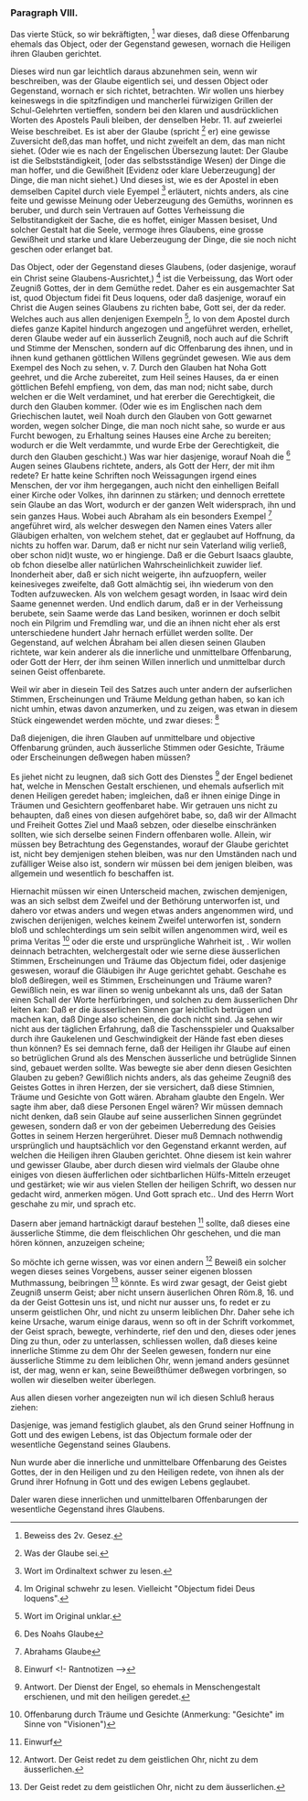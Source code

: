 <!-- Seite 65 -->

### Paragraph VIII. ###

Das vierte Stück, so wir bekräftigten, [^k2f3]
war dieses, daß diese Offenbarung ehemals das
Object, oder der Gegenstand gewesen, wornach 
die Heiligen ihren Glauben gerichtet.

Dieses wird nun gar leichtlich daraus abzunehmen
sein, wenn wir beschreiben, was der Glaube eigentlich
sei, und dessen Object oder Gegenstand, wornach er sich
richtet, betrachten. Wir wollen uns hierbey keineswegs
in die spitzfindigen und mancherlei fürwizigen
Grillen der Schul-Gelehrten vertieffen, sondern bei
den klaren und ausdrücklichen Worten des Apostels
Pauli bleiben, der denselben Hebr. 11. auf zweierlei
Weise beschreibet. Es ist aber der Glaube (spricht [^k2f4]
er) eine gewisse Zuversicht deß,das man hoffet, und
nicht zweifelt an dem, das man nicht siehet. (Oder 
wie es nach der Engelischen Übersezung lautet: Der 
Glaube ist die Selbstständigkeit, [oder das selbstsständige<!-- Seite 66 -->
Wesen) der Dinge die man hoffer, und die 
Gewißheit [Evidenz oder klare Ueberzeugung] der 
Dinge, die man nicht siehet.) Und dieses ist, wie es 
der Apostel in eben demselben Capitel durch viele Eyempel [^k2f5]
erläutert, nichts anders, als cine feite und gewisse
Meinung oder Ueberzeugung des Gemüths, worinnen
es beruber, und durch sein Vertrauen auf Gottes
Verheissung die Selbstitandigkeit der Sache, die es
hoffet, einiger Massen besiset, Und solcher Gestalt hat
die Seele, vermoge ihres Glaubens, eine grosse Gewißheit
und starke und klare Ueberzeugung der Dinge,
die sie noch nicht geschen oder erlanget bat.

Das Object, oder der Gegenstand dieses Glaubens,
(oder dasjenige, worauf ein Christ seine Glaubens-Ausrichtet,) [^k2f6]
ist die Verbeissung, das Wort oder Zeugniß
Gottes, der in dem Gemüthe redet. Daher es
ein ausgemachter Sat ist, quod Objectum fidei fit
Deus loquens, oder daß dasjenige, worauf ein
Christ die Augen seines Glaubens zu richten babe,
Gott sei, der da reder. Welches auch aus allen denjenigen
Exempeln [^k2f7], lo von dem Apostel durch diefes ganze
Kapitel hindurch angezogen und angeführet werden, erhellet,
deren Glaube weder auf ein äusserlich Zeugniß,
noch auch auf die Schrift und Stimme der Menschen,
sondern auf dic Offenbarung des ihnen, und in ihnen
kund gethanen göttlichen Willens gegründet gewesen. 
Wie aus dem Exempel des Noch zu sehen, v. 7. Durch
den Glauben hat Noha Gott geehret, und die
Arche zubereitet, zum Heil seines Hauses, da er
einen göttlichen Befehl empfieng, von dem, das
man nod; nicht sabe, durch welchen er die Welt
verdaminet, und hat ererber die Gerechtigkeit, die
durch den Glauben kommer. (Oder wie es im
Englischen nach dem Griechischen lautet, weil Noah
durch den Glauben von Gott gewarnet worden, wegen
solcher Dinge, die man noch nicht sahe, so wurde er aus<!-- Seite 67 -->
Furcht bewogen, zu Erhaltung seines Hauses eine Arche
zu bereiten; wodurch er die Welt verdammte, und
wurde Erbe der Gerechtigkeit, die durch den Glauben
geschicht.) Was war hier dasjenige, worauf Noah die [^k2r1]
Augen seines Glaubens richtete, anders, als Gott der
Herr, der mit ihm redete? Er hatte keine Schriften
noch Weissagungen irgend eines Menschen, der vor ihm
hergegangen, auch nicht den einhelligen Beifall einer
Kirche oder Volkes, ihn darinnen zu stärken; und dennoch
errettete sein Glaube an das Wort, wodurch er
der ganzen Welt widersprach, ihn und sein ganzes
Haus. Wobei auch Abraham als ein besonders Exempel [^k2r2]
angeführet wird, als welcher deswegen den Namen
eines Vaters aller Gläubigen erhalten, von welchem
stehet, dat er geglaubet auf Hoffnung, da nichts zu
hoffen war. Darum, daß er nicht nur sein Vaterland
wilig verließ, ober schon nid)t wuste, wo er hingienge.
Daß er die Geburt Isaacs glaubte, ob fchon dieselbe
aller natürlichen Wahrscheinlichkeit zuwider lief. Inonderheit 
aber, daß er sich nicht weigerte, ihn aufzuopfern,
weiler keinesiveges zweifelte, daß Gott almächtig
sei, ihn wiederum von den Todten aufzuwecken.
Als von welchem gesagt worden, in Isaac wird dein
Saame genennet werden. Und endlich darum, daß
er in der Verheissung berubete, sein Saame werde das
Land besiken, worinnen er doch selbit noch ein Pilgrim
und Fremdling war, und die an ihnen nicht eher als erst
unterschiedene hundert Jahr hernach erfüllet werden
sollte. Der Gegenstand, auf welchen Ábraham bei
allen diesen seinen Glauben richtete, war kein anderer
als die innerliche und unmittelbare Offenbarung, oder
Gott der Herr, der ihm seinen Willen innerlich und
unmittelbar durch seinen Geist offenbarete.

Weil wir aber in diesein Teil des Satzes auch unter
andern der aufserlichen Stimmen, Erscheinungen 
und Träume Meldung gethan haben, so kan ich nicht<!-- Seite 68 -->
umhin, etwas davon anzumerken, und zu zeigen, was
etwan in diesem Stück eingewendet werden möchte,
und zwar dieses: [^k2r3]

Daß diejenigen, die ihren Glauben auf unmittelbare
und objective Offenbarung gründen, auch
äusserliche Stimmen oder Gesichte, Träume oder
Erscheinungen deßwegen haben müssen?

Es jiehet nicht zu leugnen, daß sich Gott des Dienstes [^k2r4]
der Engel bedienet hat, welche in Menschen Gestalt
erschienen, und ehemals aufserlich mit denen Heiligen
geredet haben; imgleichen, daß er ihnen einige Dinge
in Träumen und Gesichtern geoffenbaret habe. Wir
getrauen uns nicht zu behaupten, daß eines von diesen
aufgehöret babe, so, daß wir der Allmacht und Freiheit
Gottes Ziel und Maaß sebzen, oder dieselbe einschränken
sollten, wie sich derselbe seinen Findern offenbaren
wolle. Allein, wir müssen bey Betrachtung des Gegenstandes,
worauf der Glaube gerichtet ist, nicht bey demjenigen
stehen bleiben, was nur den Umständen nach und
zufälliger Weise also ist, sondern wir müssen bei dem jenigen
bleiben, was allgemein und wesentlich fo beschaffen
ist.

Hiernachit müssen wir einen Unterscheid machen,
zwischen demjenigen, was an sich selbst dem Zweifel
und der Bethörung unterworfen ist, und dahero vor etwas
anders und wegen etwas anders angenommen
wird, und zwischen derijenigen, welches keinem Zweifel
unterworfen ist, sondern bloß und schlechterdings um
sein selbit willen angenommen wird, weil es prima Veritas [^k2r5]
oder die erste und ursprüngliche Wahrheit ist, .
Wir wollen deinnach betrachten, welchergestalt oder
wie serne diese äusserlichen Stimmen, Erscheinungen
und Träume das Objectum fidei, oder dasjenige geswesen,
worauf die Gläubigen ihr Auge gerichtet gehabt. 
Geschahe es bloß deßiregen, weil es Stimmen, Erscheinungen
und Träume waren? Gewißlich nein, es<!-- Seite 69 -->
war ilinen so wenig unbekannt als uns, daß der Satan
einen Schall der Worte herfürbringen, und solchen zu
dem äusserlichen Dhr leiten kan: Daß er die äusserlichen
Sinnen gar leichtlich betrügen und machen kan,
daß Dinge also scheinen, die doch nicht sind. Ja sehen
wir nicht aus der täglichen Erfahrung, daß die Taschensspieler
und Quaksalber durch ihre Gaukelenen und
Geschwindigkeit der Hände fast eben dieses thun können?
Es sei demnach ferne, daß der Heiligen ihr Glaube
auf einen so betrüglichen Grund als des Menschen
äusserliche und betrüglide Sinnen sind, gebauet werden
sollte. Was bewegte sie aber denn diesen Gesichten
Glauben zu geben? Gewißlich nichts anders, als das
geheime Zeugniß des Geistes Gottes in ihren Herzen,
der sie versichert, daß diese Stimnien, Träume und
Gesichte von Gott wären. Abraham glaubte den
Engeln. Wer sagte ihm aber, daß diese Personen
Engel wären? Wir müssen demnach nicht denken, daß
sein Glaube auf seine ausserlichen Sinnen gegründet gewesen,
sondern daß er von der gebeimen Ueberredung des
Geisies Gottes in seinem Herzen hergerühret. Dieser
muß Demnach nothwendig ursprünglich und hauptsächlich
vor den Gegenstand erkannt werden, auf welchen die
Heiligen ihren Glauben gerichtet. Ohne diesem ist
kein wahrer und gewisser Glaube, aber durch diesen
wird vielmals der Glaube ohne einiges von diesen äufferlichen
oder sichtbarlichen Hülfs-Mitteln erzeuget und
gestärket; wie wir aus vielen Stellen der heiligen
Schrift, wo dessen nur gedacht wird, anmerken mögen.
Und Gott sprach etc.. Und des Herrn Wort geschahe
zu mir, und sprach etc.

Dasern aber jemand hartnäckigt darauf bestehen [^k2r6]
sollte, daß dieses eine äusserliche Stimme, die dem
fleischlichen Ohr geschehen, und die man hören
können, anzuzeigen scheine; 

So möchte ich gerne wissen, was vor einen andern [^k2r7] <!-- Seite 70 --><!-- content-0082.xml -->
Beweiß ein solcher wegen dieses seines Vorgebens,
ausser seiner eigenen blossen Muthmassung, beibringen [^k2r8]
könnte. Es wird zwar gesagt, der Geist giebt Zeugniß
unserm Geist; aber nicht unsern äuserlichen Ohren
Röm.8, 16. und da der Geist Gottesin uns ist,
und nicht nur ausser uns, fo redet er zu unserm geistlichen
Ohr, und nicht zu unserm leiblichen Dhr. Daher
sehe ich keine Ursache, warum einige daraus, wenn so
oft in der Schrift vorkommet, der Geist sprach, bewegte,
verhinderte, rief den und den, dieses oder jenes
Ding zu thun, oder zu unterlassen, schliessen wollen,
daß dieses keine innerliche Stimme zu dem Ohr der
Seelen gewesen, fondern nur eine äusserliche Stimme
zu dem leiblichen Ohr, wenn jemand anders gesünnet ist,
der mag, wenn er kan, seine Beweißthümer deßwegen
vorbringen, so wollen wir dieselben weiter überlegen.

Aus allen diesen vorher angezeigten nun wil ich diesen
Schluß heraus ziehen:

Dasjenige, was jemand festiglich glaubet, als den
Grund seiner Hoffnung in Gott und des ewigen Lebens,
ist das Objectum formale oder der wesentliche
Gegenstand seines Glaubens.

Nun wurde aber die innerliche und unmittelbare Offenbarung
des Geistes Gottes, der in den Heiligen und
zu den Heiligen redete, von ihnen als der Grund ihrer
Hofnung in Gott und des ewigen Lebens geglaubet.


Daler waren diese innerlichen und unmittelbaren
Offenbarungen der wesentliche Gegenstand ihres Glaubens.

[^k2f3]: Beweiss des 2v. Gesez.
[^k2f4]: Was der Glaube sei.
[^k2f5]: Wort im Ordinaltext schwer zu lesen.
[^k2f6]: Im Original schwehr zu lesen. Vielleicht "Objectum fidei Deus loquens".
[^k2f7]: Wort im Original unklar.

[^k2r1]: Des Noahs Glaube
[^k2r2]: Abrahams Glaube
[^k2r3]: Einwurf
<!-  Rantnotizen -->
[^k2r4]: Antwort. Der Dienst der Engel, so ehemals in Menschengestalt erschienen, und mit den heiligen geredet.
[^k2r5]: Offenbarung durch Träume und Gesichte (Anmerkung: "Gesichte" im Sinne von "Visionen")
[^k2r6]: Einwurf
[^k2r7]: Antwort. Der Geist redet zu dem geistlichen Ohr, nicht zu dem äusserlichen.
[^k2r8]: Der Geist redet zu dem geistlichen Ohr, nicht zu dem äusserlichen.


